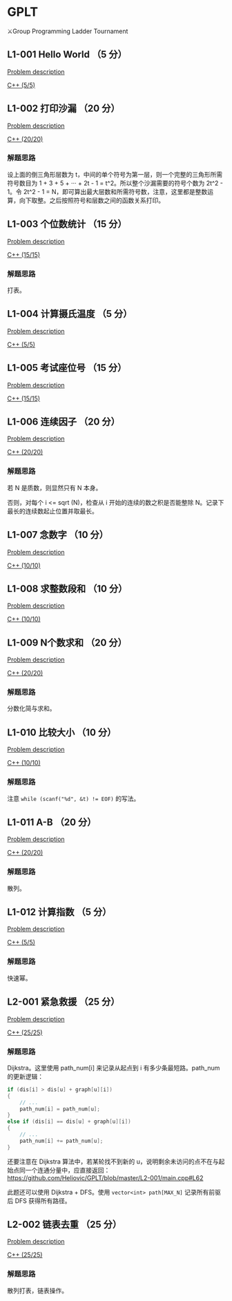 # GPLT
⚔️Group Programming Ladder Tournament

## L1-001 Hello World （5 分）

[Problem description](https://pintia.cn/problem-sets/994805046380707840/problems/994805147132084224)

[C++ (5/5)](https://github.com/Heliovic/GPLT/blob/master/L1-001/main.cpp)

## L1-002 打印沙漏 （20 分）

[Problem description](https://pintia.cn/problem-sets/994805046380707840/problems/994805145370476544)

[C++ (20/20)](https://github.com/Heliovic/GPLT/blob/master/L1-002/main.cpp)

### 解题思路

设上面的倒三角形层数为 t，中间的单个符号为第一层，则一个完整的三角形所需符号数目为 1 + 3 + 5 + ··· + 2t - 1 = t^2。所以整个沙漏需要的符号个数为 2t^2 - 1。令 2t^2 - 1 = N，即可算出最大层数和所需符号数，注意，这里都是整数运算，向下取整。之后按照符号和层数之间的函数关系打印。

## L1-003 个位数统计 （15 分）

[Problem description](https://pintia.cn/problem-sets/994805046380707840/problems/994805143738892288)

[C++ (15/15)](https://github.com/Heliovic/GPLT/blob/master/L1-003/main.cpp)

### 解题思路

打表。

## L1-004 计算摄氏温度 （5 分）

[Problem description](https://pintia.cn/problem-sets/994805046380707840/problems/994805142086336512)

[C++ (5/5)](https://github.com/Heliovic/GPLT/blob/master/L1-004/main.cpp)

## L1-005 考试座位号 （15 分）

[Problem description](https://pintia.cn/problem-sets/994805046380707840/problems/994805140211482624)

[C++ (15/15)](https://github.com/Heliovic/GPLT/blob/master/L1-005/main.cpp)

## L1-006 连续因子 （20 分）

[Problem description](https://pintia.cn/problem-sets/994805046380707840/problems/994805138600869888)

[C++ (20/20)](https://github.com/Heliovic/GPLT/blob/master/L1-006/main.cpp)

### 解题思路

若 N 是质数，则显然只有 N 本身。

否则，对每个 i <= sqrt (N)，检查从 i 开始的连续的数之积是否能整除 N。记录下最长的连续数起止位置并取最长。

## L1-007 念数字 （10 分）

[Problem description](https://pintia.cn/problem-sets/994805046380707840/problems/994805136889593856)

[C++ (10/10)](https://github.com/Heliovic/GPLT/blob/master/L1-007/main.cpp)

## L1-008 求整数段和 （10 分）

[Problem description](https://pintia.cn/problem-sets/994805046380707840/problems/994805135224455168)

[C++ (10/10)](https://github.com/Heliovic/GPLT/blob/master/L1-008/main.cpp)

## L1-009 N个数求和 （20 分）

[Problem description](https://pintia.cn/problem-sets/994805046380707840/problems/994805133597065216)

[C++ (20/20)](https://github.com/Heliovic/GPLT/blob/master/L1-009/main.cpp)

### 解题思路

分数化简与求和。

## L1-010 比较大小 （10 分）

[Problem description](https://pintia.cn/problem-sets/994805046380707840/problems/994805132040978432)

[C++ (10/10)](https://github.com/Heliovic/GPLT/blob/master/L1-010/main.cpp)

### 解题思路

注意 ```while (scanf("%d", &t) != EOF)``` 的写法。

## L1-011 A-B （20 分）

[Problem description](https://pintia.cn/problem-sets/994805046380707840/problems/994805130426171392)

[C++ (20/20)](https://github.com/Heliovic/GPLT/blob/master/L1-011/main.cpp)

### 解题思路

散列。

## L1-012 计算指数 （5 分）

[Problem description](https://pintia.cn/problem-sets/994805046380707840/problems/994805128870084608)

[C++ (5/5)](https://github.com/Heliovic/GPLT/blob/master/L1-012/main.cpp)

### 解题思路

快速幂。

## L2-001 紧急救援 （25 分）

[Problem description](https://pintia.cn/problem-sets/994805046380707840/problems/994805073643683840)

[C++ (25/25)](https://github.com/Heliovic/GPLT/blob/master/L2-001/main.cpp)

### 解题思路

Dijkstra。这里使用 path_num[i] 来记录从起点到 i 有多少条最短路。path_num 的更新逻辑：

```cpp
if (dis[i] > dis[u] + graph[u][i])
{
    // ...
    path_num[i] = path_num[u];
}
else if (dis[i] == dis[u] + graph[u][i])
{
    // ...
    path_num[i] += path_num[u];
}
```

还要注意在 Dijkstra 算法中，若某轮找不到新的 u，说明剩余未访问的点不在与起始点同一个连通分量中，应直接返回： 
https://github.com/Heliovic/GPLT/blob/master/L2-001/main.cpp#L62 

此题还可以使用 Dijkstra + DFS。使用 ```vector<int> path[MAX_N]``` 记录所有前驱后 DFS 获得所有路径。

## L2-002 链表去重 （25 分）

[Problem description](https://pintia.cn/problem-sets/994805046380707840/problems/994805072641245184)

[C++ (25/25)](https://github.com/Heliovic/GPLT/blob/master/L2-002/main.cpp)

### 解题思路

散列打表，链表操作。
